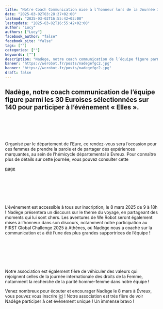 ```yaml
---
title: "Notre Coach Communication mise à l’honneur lors de la Journée Internationale des droits de la Femme !"
date: "2025-03-02T03:28:37+02:00"
lastmod: "2025-03-02T16:55:42+02:00"
lastupdate: "2025-03-02T16:55:42+02:00"
author: "Lucy"
authors: ["Lucy"]
facebook_author: "false"
facebook_site: "false"
tags: [""]
categories: [""]
keywords: [""]
description: "Nadège, notre coach communication de l’équipe figure parmi les 30 Euroises sélectionnées sur 140 pour participer à l’événement « Elles »."
baneer: "https://werobot.fr/posts/nadegefgc2.jpg"
banner: "https://werobot.fr/posts/nadegefgc2.jpg"
draft: false
---
```

## Nadège, notre coach communication de l’équipe figure parmi les 30 Euroises sélectionnées sur 140 pour participer à l’événement « Elles ». 
<br><br>
<center>
<div style="width: 100%; max-width: 700px;">
<img src="https://werobot.fr/posts/NadègeElles.jpg" alt="">
</div>
</center>
<br><br>
Organisé par le département de l’Eure, ce rendez-vous sera l’occasion pour ces femmes de prendre la parole et de partager des expériences marquantes, au sein de l’hémicycle départemental à Évreux. Pour connaître plus de détails sur cette journée, vous pouvez consulter cette  

[page](https://eureennormandie.fr/evenement/femmes-8-mars-eure/) 










<br><br>
<center>
<div style="width: 100%; max-width: 700px;">
<img src="https://werobot.fr/posts/Elles.jpg" alt="">
</div>
</center>
<br><br>



L’événement est accessible à tous sur inscription, le 8 mars 2025 de 9 à 18h ! Nadège présentera un discours sur le thème du voyage, en partageant des moments qui lui sont chers. Les aventures de We Robot seront également mises à l’honneur dans son discours, notamment notre participation au FIRST Global Challenge 2025 à Athènes, où Nadège nous a coaché sur la communication et a été l’une des plus grandes supportrices de l’équipe !


<br><br>
<center>
<div style="width: 100%; max-width: 700px;">
<img src="https://werobot.fr/posts/nadegefgc.jpg" alt="">
</div>
</center>
<br><br>


Notre association est également fière de véhiculer des valeurs qui rejoignent celles de la journée internationale des droits de la Femme, notamment la recherche de la parité homme-femme dans notre équipe ! 

Venez nombreux pour écouter et encourager Nadège le 8 mars à Évreux, vous pouvez vous inscrire [ici](https://werobot.fr/blog/we_robot_au_luxembourg_/) ! Notre association est très fière de voir Nadège participer à cet événement unique ! Un immense bravo !



